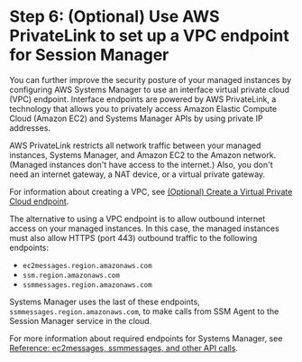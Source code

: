 # Step 6: \(Optional\) Use AWS PrivateLink to set up a VPC endpoint for Session Manager<a name="session-manager-getting-started-privatelink"></a>

You can further improve the security posture of your managed instances by configuring AWS Systems Manager to use an interface virtual private cloud \(VPC\) endpoint\. Interface endpoints are powered by AWS PrivateLink, a technology that allows you to privately access Amazon Elastic Compute Cloud \(Amazon EC2\) and Systems Manager APIs by using private IP addresses\. 

AWS PrivateLink restricts all network traffic between your managed instances, Systems Manager, and Amazon EC2 to the Amazon network\. \(Managed instances don't have access to the internet\.\) Also, you don't need an internet gateway, a NAT device, or a virtual private gateway\. 

For information about creating a VPC, see [\(Optional\) Create a Virtual Private Cloud endpoint](setup-create-vpc.md)\.

The alternative to using a VPC endpoint is to allow outbound internet access on your managed instances\. In this case, the managed instances must also allow HTTPS \(port 443\) outbound traffic to the following endpoints:
+ `ec2messages.region.amazonaws.com`
+ `ssm.region.amazonaws.com`
+ `ssmmessages.region.amazonaws.com`

Systems Manager uses the last of these endpoints, `ssmmessages.region.amazonaws.com`, to make calls from SSM Agent to the Session Manager service in the cloud\.

For more information about required endpoints for Systems Manager, see [Reference: ec2messages, ssmmessages, and other API calls](systems-manager-setting-up-messageAPIs.md)\.